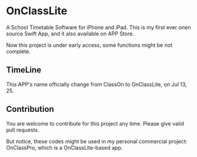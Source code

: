 # OnClassLite
A School Timetable Software for iPhone and iPad.
This is my first ever onen source Swift App, and it also available on APP Store.

Now this project is under early access, some functions might be not complete.

## TimeLine
This APP's name officially change from ClassOn to OnClassLite, on Jul 13, 25.

## Contribution
You are welcome to contribute for this project any time. Please give valid pull requests.

But notice, these codes might be used in my personal commercial project: OnClassPro, which is a OnClassLite-based app.

